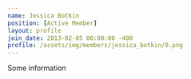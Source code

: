```yaml
---
name: Jessica Botkin
position: [Active Member]
layout: profile
join_date: 2013-02-05 00:00:00 -400
profile: /assets/img/members/jessica_botkin/0.png
---
```

Some information